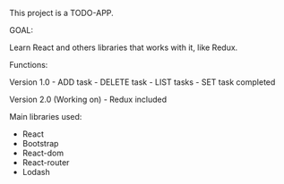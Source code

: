 This project is a TODO-APP.

GOAL:

Learn React and others libraries that works with it, like Redux.

Functions:

Version 1.0 - ADD task - DELETE task - LIST tasks - SET task completed

Version 2.0 (Working on) - Redux included

Main libraries used:

- React
- Bootstrap
- React-dom
- React-router
- Lodash

